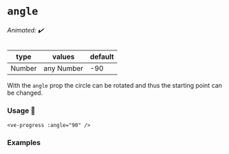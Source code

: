 # `angle`

###### Animated: ✔️

| type   | values     | default |
|--------|------------|---------|
| Number | any Number | -90     |

With the `angle` prop the circle can be rotated and thus the starting point can be changed.

### Usage 📜

```vue
<ve-progress :angle="90" />
```

### Examples

<script setup>
  import AngleBasic from "../../.vitepress/theme/Guide/Angle/AngleBasic.vue";
</script>

<AngleBasic>
<template #code="{ angle, reverse }">

```js-vue
<ve-progress :angle="{{ angle }}" :progress="{{ progress }}"/>
```

</template>
</AngleBasic>
